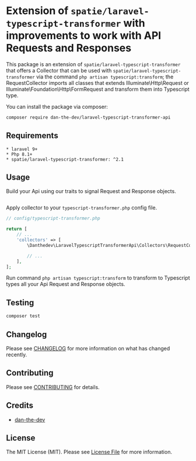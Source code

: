# Extension of `spatie/laravel-typescript-transformer` with improvements to work with API Requests and Responses

This package is an extension of `spatie/laravel-typescript-transformer` that offers a Collector that can be used
with `spatie/laravel-typescript-transformer` via the command `php artisan typescript:transform`; 
the RequestCollector imports all classes that extends Illuminate\Http\Request or Illuminate\Foundation\Http\FormRequest
and transform them into Typescript type.

You can install the package via composer:

```bash
composer require dan-the-dev/laravel-typescript-transformer-api
```

## Requirements

    * laravel 9+
    * Php 8.1+
    * spatie/laravel-typescript-transformer: ^2.1

## Usage

Build your Api using our traits to signal Request and Response objects.

```php

```

Apply collector to your `typescript-transformer.php` config file.

```php
// config/typescript-transformer.php

return [
    // ...
    'collectors' => [
        \Danthedev\LaravelTypescriptTransformerApi\Collectors\RequestCollector::class,

        // ...
    ],
];
```

Run command `php artisan typescript:transform` to transform to Typescript types all your Api Request and Response objects.

## Testing

```bash
composer test
```

## Changelog

Please see [CHANGELOG](CHANGELOG.md) for more information on what has changed recently.

## Contributing

Please see [CONTRIBUTING](CONTRIBUTING.md) for details.

## Credits

- [dan-the-dev](https://github.com/dan-the-dev)

## License

The MIT License (MIT). Please see [License File](LICENSE.md) for more information.
